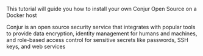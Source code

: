 This tutorial will guide you how to install your own Conjur Open Source on a Docker host

Conjur is an open source security service that integrates with popular tools to provide data encryption, identity management for humans and machines, and role-based access control for sensitive secrets like passwords, SSH keys, and web services

